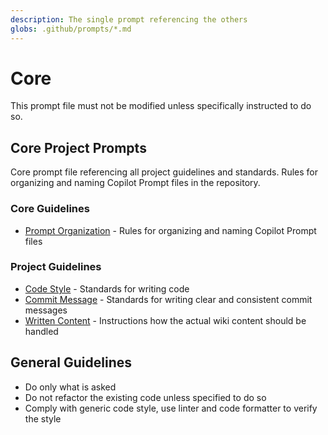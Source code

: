 ```yaml
---
description: The single prompt referencing the others
globs: .github/prompts/*.md
---
```


# Core 
This prompt file must not be modified unless specifically instructed to do so.

## Core Project Prompts
Core prompt file referencing all project guidelines and standards. Rules for organizing and naming Copilot Prompt files in the repository. 

### Core Guidelines
- [Prompt Organization](./001-prompt-organization.prompt.md) - Rules for organizing and naming Copilot Prompt files

### Project Guidelines
- [Code Style](./002-code-style.prompt.md) - Standards for writing code
- [Commit Message](./003-commit-message.prompt.md) - Standards for writing clear and consistent commit messages
- [Written Content](./004-written-content.prompt.md) - Instructions how the actual wiki content should be handled

## General Guidelines
- Do only what is asked
- Do not refactor the existing code unless specified to do so
- Comply with generic code style, use linter and code formatter to verify the style